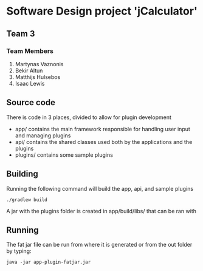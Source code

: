 # Software Design project 'jCalculator'
## Team 3

### Team Members

1. Martynas Vaznonis
2. Bekir Altun
3. Matthijs Hulsebos
4. Isaac Lewis

## Source code
There is code in 3 places, divided to allow for plugin development

* app/ contains the main framework responsible for handling user input and managing plugins
* api/ contains the shared classes used both by the applications and the plugins
* plugins/ contains some sample plugins

## Building
Running the following command will build the app, api, and sample plugins

    ./gradlew build

A jar with the plugins folder is created in app/build/libs/ that can be ran with

## Running
The fat jar file can be run from where it is generated or from the out folder by typing:

    java -jar app-plugin-fatjar.jar
  
